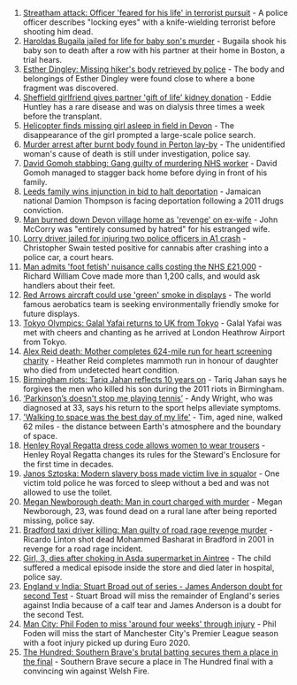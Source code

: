 1. [Streatham attack: Officer 'feared for his life' in terrorist pursuit](https://www.bbc.co.uk/news/uk-england-london-58173190) - A police officer describes "locking eyes" with a knife-wielding terrorist before shooting him dead.
2. [Haroldas Bugaila jailed for life for baby son's murder](https://www.bbc.co.uk/news/uk-england-lincolnshire-58170654) - Bugaila shook his baby son to death after a row with his partner at their home in Boston, a trial hears.
3. [Esther Dingley: Missing hiker's body retrieved by police](https://www.bbc.co.uk/news/uk-england-tyne-58176416) - The body and belongings of Esther Dingley were found close to where a bone fragment was discovered.
4. [Sheffield girlfriend gives partner 'gift of life' kidney donation](https://www.bbc.co.uk/news/uk-england-south-yorkshire-58178126) - Eddie Huntley has a rare disease and was on dialysis three times a week before the transplant.
5. [Helicopter finds missing girl asleep in field in Devon](https://www.bbc.co.uk/news/uk-england-devon-58176944) - The disappearance of the girl prompted a large-scale police search.
6. [Murder arrest after burnt body found in Perton lay-by](https://www.bbc.co.uk/news/uk-england-stoke-staffordshire-58177433) - The unidentified woman's cause of death is still under investigation, police say.
7. [David Gomoh stabbing: Gang guilty of murdering NHS worker](https://www.bbc.co.uk/news/uk-england-london-58113038) - David Gomoh managed to stagger back home before dying in front of his family.
8. [Leeds family wins injunction in bid to halt deportation](https://www.bbc.co.uk/news/uk-england-leeds-58150520) - Jamaican national Damion Thompson is facing deportation following a 2011 drugs conviction.
9. [Man burned down Devon village home as 'revenge' on ex-wife](https://www.bbc.co.uk/news/uk-england-devon-58172810) - John McCorry was "entirely consumed by hatred" for his estranged wife.
10. [Lorry driver jailed for injuring two police officers in A1 crash](https://www.bbc.co.uk/news/uk-england-lincolnshire-58176209) - Christopher Swain tested positive for cannabis after crashing into a police car, a court hears.
11. [Man admits 'foot fetish' nuisance calls costing the NHS £21,000](https://www.bbc.co.uk/news/uk-england-sussex-58178106) - Richard William Cove made more than 1,200 calls, and would ask handlers about their feet.
12. [Red Arrows aircraft could use 'green' smoke in displays](https://www.bbc.co.uk/news/uk-england-lincolnshire-58173637) - The world famous aerobatics team is seeking environmentally friendly smoke for future displays.
13. [Tokyo Olympics: Galal Yafai returns to UK from Tokyo](https://www.bbc.co.uk/news/uk-england-birmingham-58151399) - Galal Yafai was met with cheers and chanting as he arrived at London Heathrow Airport from Tokyo.
14. [Alex Reid death: Mother completes 624-mile run for heart screening charity](https://www.bbc.co.uk/news/uk-england-south-yorkshire-58152905) - Heather Reid completes mammoth run in honour of daughter who died from undetected heart condition.
15. [Birmingham riots: Tariq Jahan reflects 10 years on](https://www.bbc.co.uk/news/uk-england-birmingham-58147894) - Tariq Jahan says he forgives the men who killed his son during the 2011 riots in Birmingham.
16. [‘Parkinson’s doesn't stop me playing tennis’](https://www.bbc.co.uk/news/uk-england-nottinghamshire-58091757) - Andy Wright, who was diagnosed at 33, says his return to the sport helps alleviate symptoms.
17. ['Walking to space was the best day of my life'](https://www.bbc.co.uk/news/uk-england-nottinghamshire-58071075) - Tim, aged nine, walked 62 miles - the distance between Earth's atmosphere and the boundary of space.
18. [Henley Royal Regatta dress code allows women to wear trousers](https://www.bbc.co.uk/news/uk-england-oxfordshire-58173881) - Henley Royal Regatta changes its rules for the Steward's Enclosure for the first time in decades.
19. [Janos Sztoska: Modern slavery boss made victim live in squalor](https://www.bbc.co.uk/news/uk-england-leicestershire-58122802) - One victim told police he was forced to sleep without a bed and was not allowed to use the toilet.
20. [Megan Newborough death: Man in court charged with murder](https://www.bbc.co.uk/news/uk-england-leicestershire-58172103) - Megan Newborough, 23, was found dead on a rural lane after being reported missing, police say.
21. [Bradford taxi driver killing: Man guilty of road rage revenge murder](https://www.bbc.co.uk/news/uk-england-leeds-58150838) - Ricardo Linton shot dead Mohammed Basharat in Bradford in 2001 in revenge for a road rage incident.
22. [Girl, 3, dies after choking in Asda supermarket in Aintree](https://www.bbc.co.uk/news/uk-england-merseyside-58175825) - The child suffered a medical episode inside the store and died later in hospital, police say.
23. [England v India: Stuart Broad out of series - James Anderson doubt for second Test](https://www.bbc.co.uk/sport/cricket/58169608) - Stuart Broad will miss the remainder of England's series against India because of a calf tear and James Anderson is a doubt for the second Test.
24. [Man City: Phil Foden to miss 'around four weeks' through injury](https://www.bbc.co.uk/sport/football/58178585) - Phil Foden will miss the start of Manchester City's Premier League season with a foot injury picked up during Euro 2020.
25. [The Hundred: Southern Brave's brutal batting secures them a place in the final](https://www.bbc.co.uk/sport/cricket/58177423) - Southern Brave secure a place in The Hundred final with a convincing win against Welsh Fire.
